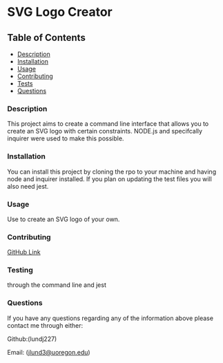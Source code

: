 
  # SVG Logo Creator 

  ## Table of Contents
  - [Description](#description)
  - [Installation](#installation)
  - [Usage](#usage)
  - [Contributing](#contributing)
  - [Tests](#testing)
  - [Questions](#questions)
  
  ### Description
  This project aims to create a command line interface that allows you to create an SVG logo with certain constraints. NODE.js and specifcally inquirer were used to make this possible.
  
  ### Installation
  You can install this project by cloning the rpo to your machine and having node and inquirer installed. If you plan on updating the test files you will also need jest.
  
  ### Usage
  Use to create an SVG logo of your own.
  
  ### Contributing
 [GitHub Link](https://github.com/lundj227/svg-logo-maker)
  
  ### Testing
  through the command line and jest
  
  ### Questions
  If you have any questions regarding any of the information above please contact me through either:

  Github:(lundj227)

  Email: (jlund3@uoregon.edu)
  